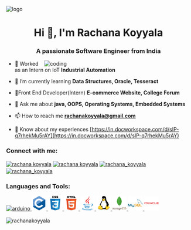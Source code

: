 ![logo](https://github.com/rachanakoyyala/rachanakoyyala/blob/main/Linkedin.png)  

<h1 align="center">Hi 👋, I'm Rachana Koyyala</h1>
<h3 align="center">A passionate Software Engineer from India</h3>

<img align="right" alt="coding" src="https://media.giphy.com/media/L1R1tvI9svkIWwpVYr/giphy.gif" width="400">


- 🔭 Worked as an Intern on IoT **Industrial Automation**

- 🌱 I’m currently learning **Data Structures, Oracle, Tesseract**

- 🔭Front End Developer(Intern) **E-commerce Website, College Forum**

- 💬 Ask me about **java, OOPS, Operating Systems, Embedded Systems**

- 📫 How to reach me **rachanakoyyala@gmail.com**

- 📄 Know about my experiences [https://in.docworkspace.com/d/sIP-q7rhekMu5rAY](https://in.docworkspace.com/d/sIP-q7rhekMu5rAY)

<h3 align="left">Connect with me:</h3>
<p align="left">
<a href="https://linkedin.com/in/rachana koyyala" target="blank"><img align="center" src="https://raw.githubusercontent.com/rahuldkjain/github-profile-readme-generator/master/src/images/icons/Social/linked-in-alt.svg" alt="rachana koyyala" height="30" width="40" /></a>
<a href="https://www.hackerrank.com/rachana koyyala" target="blank"><img align="center" src="https://raw.githubusercontent.com/rahuldkjain/github-profile-readme-generator/master/src/images/icons/Social/hackerrank.svg" alt="rachana koyyala" height="30" width="40" /></a>
<a href="https://www.leetcode.com/rachana_koyyala" target="blank"><img align="center" src="https://raw.githubusercontent.com/rahuldkjain/github-profile-readme-generator/master/src/images/icons/Social/leet-code.svg" alt="rachana_koyyala" height="30" width="40" /></a>
<a href="https://auth.geeksforgeeks.org/user/rachana_koyyala" target="blank"><img align="center" src="https://raw.githubusercontent.com/rahuldkjain/github-profile-readme-generator/master/src/images/icons/Social/geeks-for-geeks.svg" alt="rachana_koyyala" height="30" width="40" /></a>
</p>

<h3 align="left">Languages and Tools:</h3>
<p align="left"> <a href="https://www.arduino.cc/" target="_blank" rel="noreferrer"> <img src="https://cdn.worldvectorlogo.com/logos/arduino-1.svg" alt="arduino" width="40" height="40"/> </a> <a href="https://www.cprogramming.com/" target="_blank" rel="noreferrer"> <img src="https://raw.githubusercontent.com/devicons/devicon/master/icons/c/c-original.svg" alt="c" width="40" height="40"/> </a> <a href="https://www.w3schools.com/css/" target="_blank" rel="noreferrer"> <img src="https://raw.githubusercontent.com/devicons/devicon/master/icons/css3/css3-original-wordmark.svg" alt="css3" width="40" height="40"/> </a> <a href="https://www.w3.org/html/" target="_blank" rel="noreferrer"> <img src="https://raw.githubusercontent.com/devicons/devicon/master/icons/html5/html5-original-wordmark.svg" alt="html5" width="40" height="40"/> </a> <a href="https://www.java.com" target="_blank" rel="noreferrer"> <img src="https://raw.githubusercontent.com/devicons/devicon/master/icons/java/java-original.svg" alt="java" width="40" height="40"/> </a> <a href="https://www.linux.org/" target="_blank" rel="noreferrer"> <img src="https://raw.githubusercontent.com/devicons/devicon/master/icons/linux/linux-original.svg" alt="linux" width="40" height="40"/> </a> <a href="https://www.mongodb.com/" target="_blank" rel="noreferrer"> <img src="https://raw.githubusercontent.com/devicons/devicon/master/icons/mongodb/mongodb-original-wordmark.svg" alt="mongodb" width="40" height="40"/> </a> <a href="https://www.mysql.com/" target="_blank" rel="noreferrer"> <img src="https://raw.githubusercontent.com/devicons/devicon/master/icons/mysql/mysql-original-wordmark.svg" alt="mysql" width="40" height="40"/> </a> <a href="https://www.oracle.com/" target="_blank" rel="noreferrer"> <img src="https://raw.githubusercontent.com/devicons/devicon/master/icons/oracle/oracle-original.svg" alt="oracle" width="40" height="40"/> </a> </p>

<p><img align="center" src="https://github-readme-streak-stats.herokuapp.com/?user=rachanakoyyala&" alt="rachanakoyyala" /></p>
